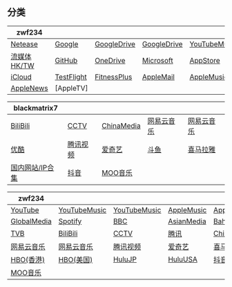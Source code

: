 ## 分类




|zwf234|  |  |  |  |
| ---- | ---- | ---- | ---- | ---- |
|[Netease](https://raw.githubusercontent.com/dsvip/Quantumult-X/master/on1y/rule/) |[Google](https://raw.githubusercontent.com/dsvip/Quantumult-X/master/on1y/rule/Google) |[GoogleDrive](https://raw.githubusercontent.com/dsvip/Quantumult-X/master/on1y/rule/GoogleDrive) |[GoogleDrive](https://raw.githubusercontent.com/dsvip/Quantumult-X/master/on1y/rule/GoogleDrive) |[YouTubeMusic](https://raw.githubusercontent.com/dsvip/Quantumult-X/master/on1y/rule/YouTubeMusic) ||||
|[流媒体HK/TW](https://raw.githubusercontent.com/dsvip/Quantumult-X/master/on1y/rule/zwf234_hk-tw.list) |[GitHub](https://raw.githubusercontent.com/dsvip/Quantumult-X/master/on1y/rule/GitHub) |[OneDrive](https://raw.githubusercontent.com/dsvip/Quantumult-X/master/on1y/rule/OneDrive) |[Microsoft](https://raw.githubusercontent.com/dsvip/Quantumult-X/master/on1y/rule/Microsoft) |[AppStore](https://raw.githubusercontent.com/dsvip/Quantumult-X/master/on1y/rule/AppStore) |||
|[iCloud](https://raw.githubusercontent.com/dsvip/Quantumult-X/master/on1y/rule/iCloud) |[TestFlight](https://raw.githubusercontent.com/dsvip/Quantumult-X/master/on1y/rule/TestFlight) |[FitnessPlus](https://raw.githubusercontent.com/dsvip/Quantumult-X/master/on1y/rule/FitnessPlus) |[AppleMail](https://raw.githubusercontent.com/dsvip/Quantumult-X/master/on1y/rule/AppleMail) |[AppleMusic](https://raw.githubusercontent.com/dsvip/Quantumult-X/master/on1y/rule/AppleMusic) ||
|[AppleNews](https://raw.githubusercontent.com/dsvip/Quantumult-X/master/on1y/rule/AppleNews) |[AppleTV]

|blackmatrix7|  |  |  |  |
| ---- | ---- | ---- | ---- | ---- |
|[BiliBili](https://raw.githubusercontent.com/dsvip/Quantumult-X/master/on1y/rule/BiliBili) |[CCTV](https://raw.githubusercontent.com/dsvip/Quantumult-X/master/on1y/rule/CCTV) |[ChinaMedia](https://raw.githubusercontent.com/dsvip/Quantumult-X/master/on1y/rule/ChinaMedia) |[网易云音乐](https://raw.githubusercontent.com/dsvip/Quantumult-X/master/on1y/rule/NetEaseMusic) |[网易云音乐](https://raw.githubusercontent.com/dsvip/Quantumult-X/master/on1y/rule/NetEaseMusic) ||||
|[优酷](https://raw.githubusercontent.com/dsvip/Quantumult-X/master/on1y/rule/Youku) |[腾讯视频](https://raw.githubusercontent.com/dsvip/Quantumult-X/master/on1y/rule/TencentVideo) |[爱奇艺](https://raw.githubusercontent.com/dsvip/Quantumult-X/master/on1y/rule/iQIYI) |[斗鱼](https://raw.githubusercontent.com/dsvip/Quantumult-X/master/on1y/rule/Douyu) |[喜马拉雅](https://raw.githubusercontent.com/dsvip/Quantumult-X/master/on1y/rule/Himalaya) |||
|[国内网站/IP合集](https://raw.githubusercontent.com/dsvip/Quantumult-X/master/on1y/rule/ChinaMax) |[抖音](https://raw.githubusercontent.com/dsvip/Quantumult-X/master/on1y/rule/DouYin) |[MOO音乐](https://raw.githubusercontent.com/dsvip/Quantumult-X/master/on1y/rule/MOOMusic) ||


|zwf234|  |  |  |  |
| ---- | ---- | ---- | ---- | ---- |
|[YouTube](https://raw.githubusercontent.com/dsvip/Quantumult-X/master/on1y/rule/YouTube) |[YouTubeMusic](https://raw.githubusercontent.com/dsvip/Quantumult-X/master/on1y/rule/YouTubeMusic) |[YouTubeMusic](https://raw.githubusercontent.com/dsvip/Quantumult-X/master/on1y/rule/YouTubeMusic) |[AppleMusic](https://raw.githubusercontent.com/dsvip/Quantumult-X/master/on1y/rule/AppleMusic) |[AppleTV](https://raw.githubusercontent.com/dsvip/Quantumult-X/master/on1y/rule/AppleTV) ||||
|[GlobalMedia](https://raw.githubusercontent.com/dsvip/Quantumult-X/master/on1y/rule/GlobalMedia) |[Spotify](https://raw.githubusercontent.com/dsvip/Quantumult-X/master/on1y/rule/Spotify) |[BBC](https://raw.githubusercontent.com/dsvip/Quantumult-X/master/on1y/rule/BBC) |[AsianMedia](https://raw.githubusercontent.com/dsvip/Quantumult-X/master/on1y/rule/AsianMedia) |[Bahamut](https://raw.githubusercontent.com/dsvip/Quantumult-X/master/on1y/rule/Bahamut) |||
|[TVB](https://raw.githubusercontent.com/dsvip/Quantumult-X/master/on1y/rule/TVB) |[BiliBili](https://raw.githubusercontent.com/dsvip/Quantumult-X/master/on1y/rule/BiliBili) |[CCTV](https://raw.githubusercontent.com/dsvip/Quantumult-X/master/on1y/rule/CCTV) |[腾讯](https://raw.githubusercontent.com/dsvip/Quantumult-X/master/on1y/rule/Tencent) |[ChinaMedia](https://raw.githubusercontent.com/dsvip/Quantumult-X/master/on1y/rule/ChinaMedia) ||
|[网易云音乐](https://raw.githubusercontent.com/dsvip/Quantumult-X/master/on1y/rule/NetEaseMusic) |[网易云音乐](https://raw.githubusercontent.com/dsvip/Quantumult-X/master/on1y/rule/NetEaseMusic) |[腾讯视频](https://raw.githubusercontent.com/dsvip/Quantumult-X/master/on1y/rule/TencentVideo) |[爱奇艺](https://raw.githubusercontent.com/dsvip/Quantumult-X/master/on1y/rule/iQIYI) |[喜马拉雅](https://raw.githubusercontent.com/dsvip/Quantumult-X/master/on1y/rule/Himalaya) |
|[HBO(香港)](https://raw.githubusercontent.com/dsvip/Quantumult-X/master/on1y/rule/HBOHK) |[HBO(美国)](https://raw.githubusercontent.com/dsvip/Quantumult-X/master/on1y/rule/HBOUSA) |[HuluJP](https://raw.githubusercontent.com/dsvip/Quantumult-X/master/on1y/rule/HuluJP) |[HuluUSA](https://raw.githubusercontent.com/dsvip/Quantumult-X/master/on1y/rule/HuluUSA) |[抖音](https://raw.githubusercontent.com/dsvip/Quantumult-X/master/on1y/rule/DouYin) |
|[MOO音乐](https://raw.githubusercontent.com/dsvip/Quantumult-X/master/on1y/rule/MOOMusic) |
